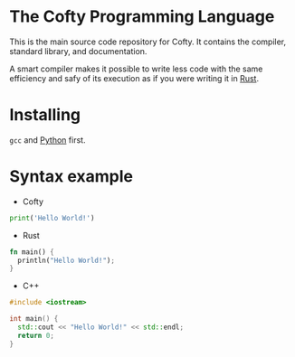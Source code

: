 # The Cofty Programming Language
This is the main source code repository for Cofty. It contains the compiler, standard library, and documentation.

A smart compiler makes it possible to write less code with the same efficiency and safy of its execution as if you were writing it in [Rust].

[Rust]: https://www.rust-lang.org

# Installing
`gcc` and [Python](https://www.python.org/downloads/) first.

# Syntax example
- Cofty
```Python
print('Hello World!')
```
- Rust
```Rust
fn main() {
  println("Hello World!");
}
```
- C++
```cpp
#include <iostream>

int main() {
  std::cout << "Hello World!" << std::endl;
  return 0;
}
```
